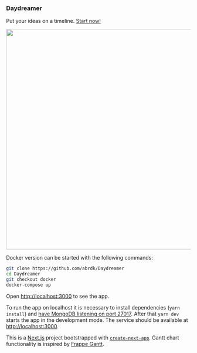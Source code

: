 ### Daydreamer
Put your ideas on a timeline. [Start now!](https://daydreamer-demo.herokuapp.com)

<p align="center">
    <a href="https://daydreamer-demo.herokuapp.com">
        <img src="https://i.ibb.co/kMR1VMC/daydreamer-v03-backend.png" width="600"/>
    </a>
</p>

Docker version can be started with the following commands:
``` bash
git clone https://github.com/abrdk/Daydreamer
cd Daydreamer
git checkout docker
docker-compose up
```
Open [http://localhost:3000](http://localhost:3000) to see the app.


To run the app on localhost it is necessary to install dependencies (`yarn install`) 
and [have MongoDB listening on port 27017](https://docs.mongodb.com/manual/tutorial/install-mongodb-on-debian/).
After that `yarn dev` starts the app in the development mode.
The service should be available at [http://localhost:3000](http://localhost:3000).


This is a [Next.js](https://nextjs.org/) project bootstrapped with [`create-next-app`](https://github.com/vercel/next.js/tree/canary/packages/create-next-app).
Gantt chart functionality is inspired by [Frappe Gantt](https://github.com/frappe/gantt).
